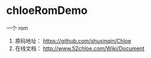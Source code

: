 # chloeRomDemo
一个 rom 
1. 原码地址： https://github.com/shuxinqin/Chloe
2. 在线文档： http://www.52chloe.com/Wiki/Document
